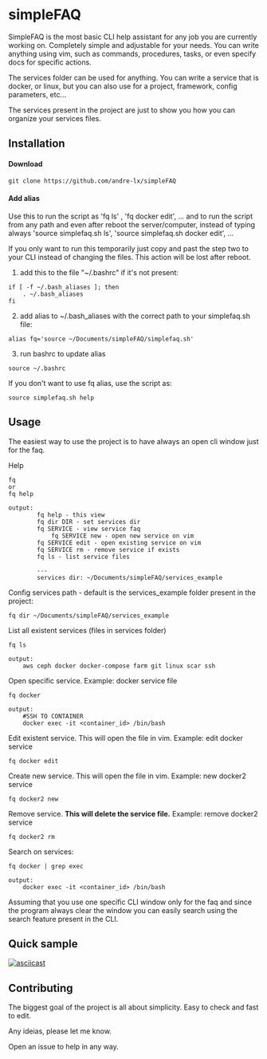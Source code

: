 # simpleFAQ
   
SimpleFAQ is the most basic CLI help assistant for any job you are currently working on. Completely simple and adjustable for your needs. You can write anything using vim, such as commands, procedures, tasks, or even specify docs for specific actions.

The services folder can be used for anything. You can write a service that is docker, or linux, but you can also use for a project, framework, config parameters, etc...
 
The services present in the project are just to show you how you can organize your services files.
 
## Installation

#### Download

```
git clone https://github.com/andre-lx/simpleFAQ
```

#### Add alias

Use this to run the script as 'fq ls' , 'fq docker edit', ... and to run the script from any path and even after reboot the server/computer, instead of typing always 'source simplefaq.sh ls', 'source simplefaq.sh docker edit', ...

If you only want to run this temporarily just copy and past the step two to your CLI instead of changing the files. This action will be lost after reboot.

1. add this to the file "~/.bashrc" if it's not present:
```
if [ -f ~/.bash_aliases ]; then
    . ~/.bash_aliases
fi
```

2. add alias to ~/.bash_aliases with the correct path to your simplefaq.sh file:
```
alias fq='source ~/Documents/simpleFAQ/simplefaq.sh'
```

3. run bashrc to update alias
```
source ~/.bashrc
```

If you don't want to use fq alias, use the script as: 

```
source simplefaq.sh help 
```

## Usage

The easiest way to use the project is to have always an open cli window just for the faq.

Help
```
fq
or
fq help

output:
		fq help - this view
		fq dir DIR - set services dir
   		fq SERVICE - view service faq
        	fq SERVICE new - open new service on vim 
   	 	fq SERVICE edit - open existing service on vim
   		fq SERVICE rm - remove service if exists
   	 	fq ls - list service files
	
		---
		services dir: ~/Documents/simpleFAQ/services_example
```

Config services path - default is the services_example folder present in the project:
```
fq dir ~/Documents/simpleFAQ/services_example
```

List all existent services (files in services folder)
```
fq ls

output:
    aws ceph docker docker-compose farm git linux scar ssh

```

Open specific service. Example: docker service file
```
fq docker

output:
    #SSH TO CONTAINER
    docker exec -it <container_id> /bin/bash

```

Edit existent service. This will open the file in vim. Example: edit docker service 
```
fq docker edit
```

Create new service. This will open the file in vim. Example: new docker2 service

```
fq docker2 new
```

Remove service. **This will delete the service file.** Example: remove docker2 service

```
fq docker2 rm
```

Search on services:

```
fq docker | grep exec

output:
    docker exec -it <container_id> /bin/bash
```

Assuming that you use one specific CLI window only for the faq and since the program always clear the window you can easily search using the search feature present in the CLI.

## Quick sample

[![asciicast](https://asciinema.org/a/Wr3ri3wJRw8e5exEMSpOMZFS8.svg)](https://asciinema.org/a/Wr3ri3wJRw8e5exEMSpOMZFS8)

## Contributing

The biggest goal of the project is all about simplicity. Easy to check and fast to edit.

Any ideias, please let me know. 

Open an issue to help in any way.

